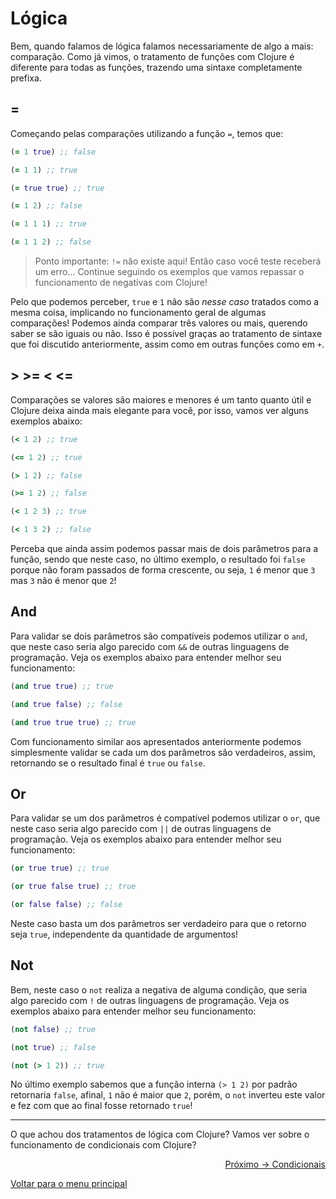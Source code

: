 # Lógica

Bem, quando falamos de lógica falamos necessariamente de algo a mais: comparação. Como já vimos, o tratamento de funções com Clojure é diferente para todas as funções, trazendo uma sintaxe completamente prefixa.

## =

Começando pelas comparações utilizando a função `=`, temos que:

```clojure
(= 1 true) ;; false

(= 1 1) ;; true

(= true true) ;; true

(= 1 2) ;; false

(= 1 1 1) ;; true

(= 1 1 2) ;; false
```
> Ponto importante: `!=` não existe aqui! Então caso você teste receberá um erro... Continue seguindo os exemplos que vamos repassar o funcionamento de negativas com Clojure!

Pelo que podemos perceber, `true` e `1` não são *nesse caso* tratados como a mesma coisa, implicando no funcionamento geral de algumas comparações! Podemos ainda comparar três valores ou mais, querendo saber se são iguais ou não. Isso é possível graças ao tratamento de sintaxe que foi discutido anteriormente, assim como em outras funções como em `+`.

## > >= < <=

Comparações se valores são maiores e menores é um tanto quanto útil e Clojure deixa ainda mais elegante para você, por isso, vamos ver alguns exemplos abaixo:

```clojure
(< 1 2) ;; true

(<= 1 2) ;; true

(> 1 2) ;; false

(>= 1 2) ;; false

(< 1 2 3) ;; true

(< 1 3 2) ;; false
```

Perceba que ainda assim podemos passar mais de dois parâmetros para a função, sendo que neste caso, no último exemplo, o resultado foi `false` porque não foram passados de forma crescente, ou seja, `1` é menor que `3` mas `3` não é menor que `2`!

## And

Para validar se dois parâmetros são compatíveis podemos utilizar o `and`, que neste caso seria algo parecido com `&&` de outras linguagens de programação. Veja os exemplos abaixo para entender melhor seu funcionamento:

```clojure
(and true true) ;; true

(and true false) ;; false

(and true true true) ;; true
```

Com funcionamento similar aos apresentados anteriormente podemos simplesmente validar se cada um dos parâmetros são verdadeiros, assim, retornando se o resultado final é `true` ou `false`.

## Or

Para validar se um dos parâmetros é compatível podemos utilizar o `or`, que neste caso seria algo parecido com `||` de outras linguagens de programação. Veja os exemplos abaixo para entender melhor seu funcionamento:

```clojure
(or true true) ;; true

(or true false true) ;; true

(or false false) ;; false
```

Neste caso basta um dos parâmetros ser verdadeiro para que o retorno seja `true`, independente da quantidade de argumentos!

## Not

Bem, neste caso o `not` realiza a negativa de alguma condição, que seria algo parecido com `!` de outras linguagens de programação. Veja os exemplos abaixo para entender melhor seu funcionamento:

```clojure
(not false) ;; true

(not true) ;; false

(not (> 1 2)) ;; true
```

No último exemplo sabemos que a função interna `(> 1 2)` por padrão retornaria `false`, afinal, `1` não é maior que `2`, porém, o `not` inverteu este valor e fez com que ao final fosse retornado `true`!

---

O que achou dos tratamentos de lógica com Clojure? Vamos ver sobre o funcionamento de condicionais com Clojure?

<p align="right">
  <a href="https://github.com/lanjoni/clojure4noobs/tree/main/content/condicionais">Próximo -> Condicionais</a>
</p>

<p align="left">
  <a href="https://github.com/lanjoni/clojure4noobs#roadmap">Voltar para o menu principal</a>
</p>
